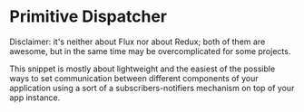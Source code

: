 # Primitive Dispatcher

Disclaimer: it's neither about Flux nor about Redux; both of them are awesome,
but in the same time may be overcomplicated for some projects.

This snippet is mostly about lightweight and the easiest of the possible ways to
set communication between different components of your application using a sort
of a subscribers-notifiers mechanism on top of your app instance.
